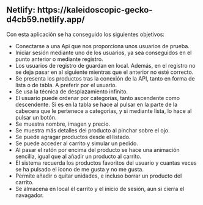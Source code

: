 <h2><a>Netlify: https://kaleidoscopic-gecko-d4cb59.netlify.app/ </a></h2>

Con esta aplicación se ha conseguido los siguientes objetivos:
- Conectarse a una Api que nos proporciona unos usuarios de prueba.
- Iniciar sesión mediante uno de los usuarios, ya sea conseguidos en el punto anterior o mediante registro.
- Los usuarios de registro de guardan en local. Además, en el registro no se deja pasar en al siguiente mientras que el anterior no esté correcto.
- Se presenta los productos tras la conexión de la API, tanto en forma de lista o de tabla. A preferir por el usuario.
- Se usa la técnica de desplazamiento infinito.
- El usuario puede ordenar por categorías, tanto ascendente como descendente. Si es en la tabla se hace al pulsar en la parte de la cabecera que le pertenece a categorías, y si mediante lista, lo hace al pulsar un botón.
- Se muestra nombre, imagen y precio.
- Se muestra más detalles del producto al pinchar sobre el ojo.
- Se puede agragar productos desde el listado.
- Se puede acceder al carrito y simular un pedido.
- Al pasar el ratón por encima del producto se hace una animación sencilla, igual que al añadir un producto al carrito.
- El sistema recuerda los productos favoritos del usuario y cuantas veces se ha pulsado el icono de me gusta y no me gusta.
- Permite añadir o quitar unidades, e incluso borrar un producto del carrito.
- Se almacena en local el carrito y el inicio de sesión, aun si cierra el navagador. 